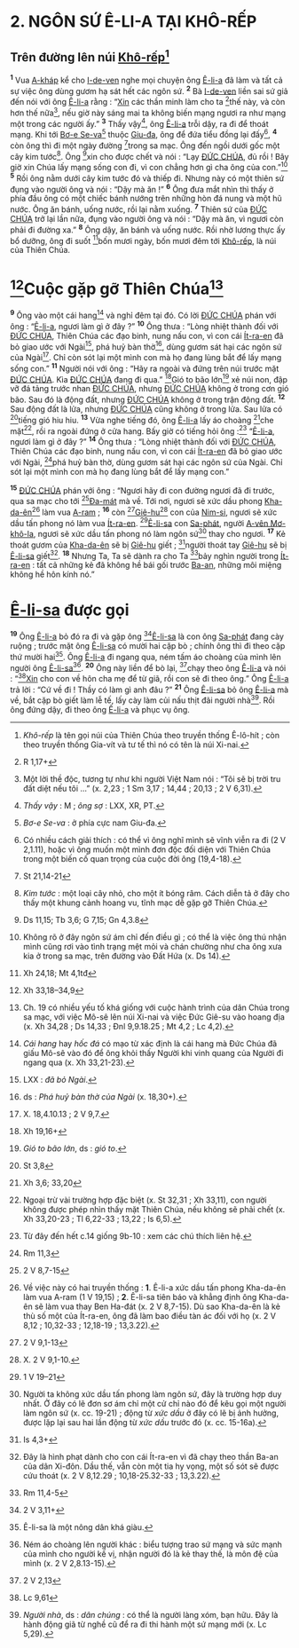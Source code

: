 # 2. NGÔN SỨ Ê-LI-A TẠI KHÔ-RẾP

## Trên đường lên núi [Khô-rếp]()[^1-f27f7c1e-3f96-4c04-aa59-0487a9aab141]
<sup><b>1</b></sup> Vua [A-kháp]() kể cho [I-de-ven]() nghe mọi chuyện ông [Ê-li-a]() đã làm và tất cả sự việc ông dùng gươm hạ sát hết các ngôn sứ. <sup><b>2</b></sup> Bà [I-de-ven]() liền sai sứ giả đến nói với ông [Ê-li-a]() rằng : “[Xin]() các thần minh làm cho ta [^1@-f27f7c1e-3f96-4c04-aa59-0487a9aab141]thế này, và còn hơn thế nữa[^2-f27f7c1e-3f96-4c04-aa59-0487a9aab141], nếu giờ này sáng mai ta không biến mạng ngươi ra như mạng một trong các người ấy.” <sup><b>3</b></sup> Thấy vậy[^3-f27f7c1e-3f96-4c04-aa59-0487a9aab141], ông [Ê-li-a]() trỗi dậy, ra đi để thoát mạng. Khi tới [Bơ-e Se-va]()[^4-f27f7c1e-3f96-4c04-aa59-0487a9aab141] thuộc [Giu-đa](), ông để đứa tiểu đồng lại đấy[^5-f27f7c1e-3f96-4c04-aa59-0487a9aab141], <sup><b>4</b></sup> còn ông thì đi một ngày đường [^2@-f27f7c1e-3f96-4c04-aa59-0487a9aab141]trong sa mạc. Ông đến ngồi dưới gốc một cây kim tước[^6-f27f7c1e-3f96-4c04-aa59-0487a9aab141]. Ông [^3@-f27f7c1e-3f96-4c04-aa59-0487a9aab141]xin cho được chết và nói : “Lạy [ĐỨC CHÚA](), đủ rồi ! Bây giờ xin Chúa lấy mạng sống con đi, vì con chẳng hơn gì cha ông của con.”[^7-f27f7c1e-3f96-4c04-aa59-0487a9aab141] <sup><b>5</b></sup> Rồi ông nằm dưới cây kim tước đó và thiếp đi. Nhưng này có một thiên sứ đụng vào người ông và nói : “Dậy mà ăn !” <sup><b>6</b></sup> Ông đưa mắt nhìn thì thấy ở phía đầu ông có một chiếc bánh nướng trên những hòn đá nung và một hũ nước. Ông ăn bánh, uống nước, rồi lại nằm xuống. <sup><b>7</b></sup> Thiên sứ của [ĐỨC CHÚA]() trở lại lần nữa, đụng vào người ông và nói : “Dậy mà ăn, vì ngươi còn phải đi đường xa.” <sup><b>8</b></sup> Ông dậy, ăn bánh và uống nước. Rồi nhờ lương thực ấy bổ dưỡng, ông đi suốt [^4@-f27f7c1e-3f96-4c04-aa59-0487a9aab141]bốn mươi ngày, bốn mươi đêm tới [Khô-rếp](), là núi của Thiên Chúa.

# [^5@-f27f7c1e-3f96-4c04-aa59-0487a9aab141]Cuộc gặp gỡ Thiên Chúa[^8-f27f7c1e-3f96-4c04-aa59-0487a9aab141]
<sup><b>9</b></sup> Ông vào một cái hang[^9-f27f7c1e-3f96-4c04-aa59-0487a9aab141] và nghỉ đêm tại đó. Có lời [ĐỨC CHÚA]() phán với ông : “[Ê-li-a](), ngươi làm gì ở đây ?” <sup><b>10</b></sup> Ông thưa : “Lòng nhiệt thành đối với [ĐỨC CHÚA](), Thiên Chúa các đạo binh, nung nấu con, vì con cái [Ít-ra-en]() đã bỏ giao ước với Ngài[^10-f27f7c1e-3f96-4c04-aa59-0487a9aab141], phá huỷ bàn thờ[^11-f27f7c1e-3f96-4c04-aa59-0487a9aab141], dùng gươm sát hại các ngôn sứ của Ngài[^12-f27f7c1e-3f96-4c04-aa59-0487a9aab141]. Chỉ còn sót lại một mình con mà họ đang lùng bắt để lấy mạng sống con.” <sup><b>11</b></sup> Người nói với ông : “Hãy ra ngoài và đứng trên núi trước mặt [ĐỨC CHÚA](). Kìa [ĐỨC CHÚA]() đang đi qua.” [^6@-f27f7c1e-3f96-4c04-aa59-0487a9aab141]Gió to bão lớn[^13-f27f7c1e-3f96-4c04-aa59-0487a9aab141] xẻ núi non, đập vỡ đá tảng trước nhan [ĐỨC CHÚA](), nhưng [ĐỨC CHÚA]() không ở trong cơn gió bão. Sau đó là động đất, nhưng [ĐỨC CHÚA]() không ở trong trận động đất. <sup><b>12</b></sup> Sau động đất là lửa, nhưng [ĐỨC CHÚA]() cũng không ở trong lửa. Sau lửa có [^7@-f27f7c1e-3f96-4c04-aa59-0487a9aab141]tiếng gió hiu hiu. <sup><b>13</b></sup> Vừa nghe tiếng đó, ông [Ê-li-a]() lấy áo choàng [^8@-f27f7c1e-3f96-4c04-aa59-0487a9aab141]che mặt[^14-f27f7c1e-3f96-4c04-aa59-0487a9aab141], rồi ra ngoài đứng ở cửa hang. Bấy giờ có tiếng hỏi ông :[^15-f27f7c1e-3f96-4c04-aa59-0487a9aab141] “[Ê-li-a](), ngươi làm gì ở đây ?” <sup><b>14</b></sup> Ông thưa : “Lòng nhiệt thành đối với [ĐỨC CHÚA](), Thiên Chúa các đạo binh, nung nấu con, vì con cái [Ít-ra-en]() đã bỏ giao ước với Ngài, [^9@-f27f7c1e-3f96-4c04-aa59-0487a9aab141]phá huỷ bàn thờ, dùng gươm sát hại các ngôn sứ của Ngài. Chỉ sót lại một mình con mà họ đang lùng bắt để lấy mạng con.”

<sup><b>15</b></sup> [ĐỨC CHÚA]() phán với ông : “Ngươi hãy đi con đường ngươi đã đi trước, qua sa mạc cho tới [^10@-f27f7c1e-3f96-4c04-aa59-0487a9aab141][Đa-mát]() mà về. Tới nơi, ngươi sẽ xức dầu phong [Kha-da-ên]()[^16-f27f7c1e-3f96-4c04-aa59-0487a9aab141] làm vua [A-ram]() ; <sup><b>16</b></sup> còn [^11@-f27f7c1e-3f96-4c04-aa59-0487a9aab141][Giê-hu]()[^17-f27f7c1e-3f96-4c04-aa59-0487a9aab141] con của [Nim-si](), ngươi sẽ xức dầu tấn phong nó làm vua [Ít-ra-en](). [^12@-f27f7c1e-3f96-4c04-aa59-0487a9aab141][Ê-li-sa]() con [Sa-phát](), người [A-vên Mơ-khô-la](), ngươi sẽ xức dầu tấn phong nó làm ngôn sứ[^18-f27f7c1e-3f96-4c04-aa59-0487a9aab141] thay cho ngươi. <sup><b>17</b></sup> Kẻ thoát gươm của [Kha-da-ên]() sẽ bị [Giê-hu]() giết ; [^13@-f27f7c1e-3f96-4c04-aa59-0487a9aab141]người thoát tay [Giê-hu]() sẽ bị [Ê-li-sa]() giết[^19-f27f7c1e-3f96-4c04-aa59-0487a9aab141]. <sup><b>18</b></sup> Nhưng Ta, Ta sẽ dành ra cho Ta [^14@-f27f7c1e-3f96-4c04-aa59-0487a9aab141]bảy nghìn người trong [Ít-ra-en]() : tất cả những kẻ đã không hề bái gối trước [Ba-an](), những môi miệng không hề hôn kính nó.”

# [Ê-li-sa]() được gọi
<sup><b>19</b></sup> Ông [Ê-li-a]() bỏ đó ra đi và gặp ông [^15@-f27f7c1e-3f96-4c04-aa59-0487a9aab141][Ê-li-sa]() là con ông [Sa-phát]() đang cày ruộng ; trước mặt ông [Ê-li-sa]() có mười hai cặp bò ; chính ông thì đi theo cặp thứ mười hai[^20-f27f7c1e-3f96-4c04-aa59-0487a9aab141]. Ông [Ê-li-a]() đi ngang qua, ném tấm áo choàng của mình lên người ông [Ê-li-sa]()[^21-f27f7c1e-3f96-4c04-aa59-0487a9aab141]. <sup><b>20</b></sup> Ông này liền để bò lại, [^16@-f27f7c1e-3f96-4c04-aa59-0487a9aab141]chạy theo ông [Ê-li-a]() và nói : “[^17@-f27f7c1e-3f96-4c04-aa59-0487a9aab141][Xin]() cho con về hôn cha mẹ để từ giã, rồi con sẽ đi theo ông.” Ông [Ê-li-a]() trả lời : “Cứ về đi ! Thầy có làm gì anh đâu ?” <sup><b>21</b></sup> Ông [Ê-li-sa]() bỏ ông [Ê-li-a]() mà về, bắt cặp bò giết làm lễ tế, lấy cày làm củi nấu thịt đãi người nhà[^22-f27f7c1e-3f96-4c04-aa59-0487a9aab141]. Rồi ông đứng dậy, đi theo ông [Ê-li-a]() và phục vụ ông.

[^1-f27f7c1e-3f96-4c04-aa59-0487a9aab141]: *Khô-rếp* là tên gọi núi của Thiên Chúa theo truyền thống Ê-lô-hít ; còn theo truyền thống Gia-vít và tư tế thì nó có tên là núi Xi-nai.
[^2-f27f7c1e-3f96-4c04-aa59-0487a9aab141]: Một lời thề độc, tương tự như khi người Việt Nam nói : “Tôi sẽ bị trời tru đất diệt nếu tôi ...” (x. 2,23 ; 1 Sm 3,17 ; 14,44 ; 20,13 ; 2 V 6,31).
[^3-f27f7c1e-3f96-4c04-aa59-0487a9aab141]: *Thấy vậy* : M ; *ông sợ* : LXX, XR, PT.
[^4-f27f7c1e-3f96-4c04-aa59-0487a9aab141]: *Bơ-e Se-va* : ở phía cực nam Giu-đa.
[^5-f27f7c1e-3f96-4c04-aa59-0487a9aab141]: Có nhiều cách giải thích : có thể vì ông nghĩ mình sẽ vĩnh viễn ra đi (2 V 2,1.11), hoặc vì ông muốn một mình đơn độc đối diện với Thiên Chúa trong một biến cố quan trọng của cuộc đời ông (19,4-18).
[^6-f27f7c1e-3f96-4c04-aa59-0487a9aab141]: *Kim tước* : một loại cây nhỏ, cho một ít bóng râm. Cách diễn tả ở đây cho thấy một khung cảnh hoang vu, tĩnh mạc dễ gặp gỡ Thiên Chúa.
[^7-f27f7c1e-3f96-4c04-aa59-0487a9aab141]: Không rõ ở đây ngôn sứ ám chỉ đến điều gì ; có thể là việc ông thú nhận mình cũng rơi vào tình trạng mệt mỏi và chán chường như cha ông xưa kia ở trong sa mạc, trên đường vào Đất Hứa (x. Ds 14).
[^8-f27f7c1e-3f96-4c04-aa59-0487a9aab141]: Ch. 19 có nhiều yếu tố khá giống với cuộc hành trình của dân Chúa trong sa mạc, với việc Mô-sê lên núi Xi-nai và việc Đức Giê-su vào hoang địa (x. Xh 34,28 ; Ds 14,33 ; Đnl 9,9.18.25 ; Mt 4,2 ; Lc 4,2).
[^9-f27f7c1e-3f96-4c04-aa59-0487a9aab141]: *Cái hang* hay *hốc đá* có mạo từ xác định là cái hang mà Đức Chúa đã giấu Mô-sê vào đó để ông khỏi thấy Người khi vinh quang của Người đi ngang qua (x. Xh 33,21-23).
[^10-f27f7c1e-3f96-4c04-aa59-0487a9aab141]: LXX : *đã bỏ Ngài*.
[^11-f27f7c1e-3f96-4c04-aa59-0487a9aab141]: ds : *Phá huỷ bàn thờ của Ngài* (x. 18,30+).
[^12-f27f7c1e-3f96-4c04-aa59-0487a9aab141]: X. 18,4.10.13 ; 2 V 9,7.
[^13-f27f7c1e-3f96-4c04-aa59-0487a9aab141]: *Gió to bão lớn*, ds : *gió to*.
[^14-f27f7c1e-3f96-4c04-aa59-0487a9aab141]: Ngoại trừ vài trường hợp đặc biệt (x. St 32,31 ; Xh 33,11), con người không được phép nhìn thấy mặt Thiên Chúa, nếu không sẽ phải chết (x. Xh 33,20-23 ; Tl 6,22-33 ; 13,22 ; Is 6,5).
[^15-f27f7c1e-3f96-4c04-aa59-0487a9aab141]: Từ đây đến hết c.14 giống 9b-10 : xem các chú thích liên hệ.
[^16-f27f7c1e-3f96-4c04-aa59-0487a9aab141]: Về việc này có hai truyền thống : **1**. Ê-li-a xức dầu tấn phong Kha-da-ên làm vua A-ram (1 V 19,15) ; **2**. Ê-li-sa tiên báo và khẳng định ông Kha-da-ên sẽ làm vua thay Ben Ha-đát (x. 2 V 8,7-15). Dù sao Kha-da-ên là kẻ thù số một của Ít-ra-en, ông đã làm bao điều tàn ác đối với họ (x. 2 V 8,12 ; 10,32-33 ; 12,18-19 ; 13,3.22).
[^17-f27f7c1e-3f96-4c04-aa59-0487a9aab141]: X. 2 V 9,1-10.
[^18-f27f7c1e-3f96-4c04-aa59-0487a9aab141]: Người ta không xức dầu tấn phong làm ngôn sứ, đây là trường hợp duy nhất. Ở đây có lẽ đơn sơ ám chỉ một cử chỉ nào đó để kêu gọi một người làm ngôn sứ (x. cc. 19-21) ; động từ *xức dầu* ở đây có lẽ bị ảnh hưởng, được lặp lại sau hai lần động từ *xức dầu* trước đó (x. cc. 15-16a).
[^19-f27f7c1e-3f96-4c04-aa59-0487a9aab141]: Đây là hình phạt dành cho con cái Ít-ra-en vì đã chạy theo thần Ba-an của dân Xi-đôn. Dầu thế, vẫn còn một tia hy vọng, một số sót sẽ được cứu thoát (x. 2 V 8,12.29 ; 10,18-25.32-33 ; 13,3.22).
[^20-f27f7c1e-3f96-4c04-aa59-0487a9aab141]: Ê-li-sa là một nông dân khá giàu.
[^21-f27f7c1e-3f96-4c04-aa59-0487a9aab141]: Ném áo choàng lên người khác : biểu tượng trao sứ mạng và sức mạnh của mình cho người kế vị, nhận người đó là kẻ thay thế, là môn đệ của mình (x. 2 V 2,8.13-15).
[^22-f27f7c1e-3f96-4c04-aa59-0487a9aab141]: *Người nhà*, ds : *dân chúng* : có thể là người làng xóm, bạn hữu. Đây là hành động giã từ nghề cũ để ra đi thi hành một sứ mạng mới (x. Lc 5,29).
[^1@-f27f7c1e-3f96-4c04-aa59-0487a9aab141]: R 1,17+
[^2@-f27f7c1e-3f96-4c04-aa59-0487a9aab141]: St 21,14-21
[^3@-f27f7c1e-3f96-4c04-aa59-0487a9aab141]: Ds 11,15; Tb 3,6; G 7,15; Gn 4,3.8
[^4@-f27f7c1e-3f96-4c04-aa59-0487a9aab141]: Xh 24,18; Mt 4,1tđ
[^5@-f27f7c1e-3f96-4c04-aa59-0487a9aab141]: Xh 33,18–34,9
[^6@-f27f7c1e-3f96-4c04-aa59-0487a9aab141]: Xh 19,16+
[^7@-f27f7c1e-3f96-4c04-aa59-0487a9aab141]: St 3,8
[^8@-f27f7c1e-3f96-4c04-aa59-0487a9aab141]: Xh 3,6; 33,20
[^9@-f27f7c1e-3f96-4c04-aa59-0487a9aab141]: Rm 11,3
[^10@-f27f7c1e-3f96-4c04-aa59-0487a9aab141]: 2 V 8,7-15
[^11@-f27f7c1e-3f96-4c04-aa59-0487a9aab141]: 2 V 9,1-13
[^12@-f27f7c1e-3f96-4c04-aa59-0487a9aab141]: 1 V 19–21
[^13@-f27f7c1e-3f96-4c04-aa59-0487a9aab141]: Is 4,3+
[^14@-f27f7c1e-3f96-4c04-aa59-0487a9aab141]: Rm 11,4-5
[^15@-f27f7c1e-3f96-4c04-aa59-0487a9aab141]: 2 V 3,11+
[^16@-f27f7c1e-3f96-4c04-aa59-0487a9aab141]: 2 V 2,13
[^17@-f27f7c1e-3f96-4c04-aa59-0487a9aab141]: Lc 9,61